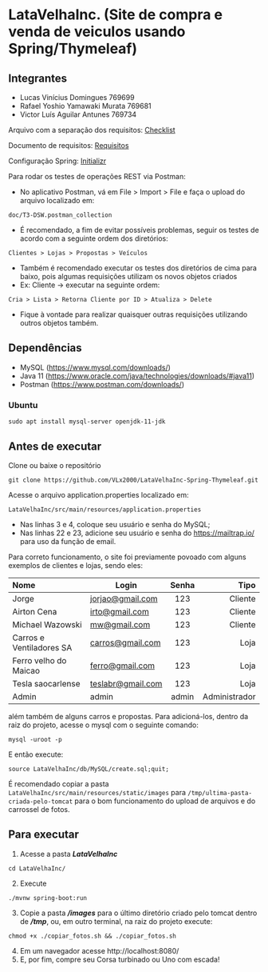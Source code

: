# LataVelhaInc. (Site de compra e venda de veiculos usando Spring/Thymeleaf)

## Integrantes ##

- Lucas Vinícius Domingues 769699
- Rafael Yoshio Yamawaki Murata 769681
- Victor Luís Aguilar Antunes 769734

Arquivo com a separação dos requisitos:
[Checklist](doc/checklist.md)

Documento de requisitos:
[Requisitos](doc/Requisitos-A2.pdf)

Configuração Spring:
[Initializr](doc/spring-initializr.png)

Para rodar os testes de operações REST via Postman:
- No aplicativo Postman, vá em File > Import > File e faça o upload do arquivo localizado em:
```
doc/T3-DSW.postman_collection
```
- É recomendado, a fim de evitar possíveis problemas, seguir os testes de acordo com a seguinte ordem dos diretórios: 
```
Clientes > Lojas > Propostas > Veículos
```
- Também é recomendado executar os testes dos diretórios de cima para baixo, pois algumas requisições utilizam os novos objetos criados
- Ex: Cliente -> executar na seguinte ordem:
```
Cria > Lista > Retorna Cliente por ID > Atualiza > Delete
```
- Fique à vontade para realizar quaisquer outras requisições utilizando outros objetos também.  


## Dependências ###
- MySQL (https://www.mysql.com/downloads/)
- Java 11 (https://www.oracle.com/java/technologies/downloads/#java11)
- Postman (https://www.postman.com/downloads/)

### Ubuntu ###
```
sudo apt install mysql-server openjdk-11-jdk
```

## Antes de executar ##
Clone ou baixe o repositório
```
git clone https://github.com/VLx2000/LataVelhaInc-Spring-Thymeleaf.git
```
Acesse o arquivo application.properties localizado em:
```
LataVelhaInc/src/main/resources/application.properties
```
- Nas linhas 3 e 4, coloque seu usuário e senha do MySQL;
- Nas linhas 22 e 23, adicione seu usuário e senha do https://mailtrap.io/ para uso da função de email.

Para correto funcionamento, o site foi previamente povoado com alguns exemplos de clientes e lojas, sendo eles:

Nome | Login | Senha | Tipo
|:---|---|:---:|---:|
Jorge | jorjao@gmail.com | 123 | Cliente
Airton Cena | irto@gmail.com | 123 | Cliente
Michael Wazowski | mw@gmail.com | 123 | Cliente
Carros e Ventiladores SA | carros@gmail.com | 123 | Loja
Ferro velho do Maicao | ferro@gmail.com | 123 | Loja
Tesla saocarlense | teslabr@gmail.com | 123 | Loja
Admin | admin | admin | Administrador

além também de alguns carros e propostas.
Para adicioná-los, dentro da raiz do projeto, acesse o mysql com o seguinte comando:
```
mysql -uroot -p
```
E então execute:
```
source LataVelhaInc/db/MySQL/create.sql;quit;
```
É recomendado copiar a pasta ```LataVelhaInc/src/main/resources/static/images``` para ```/tmp/ultima-pasta-criada-pelo-tomcat``` para o bom funcionamento do upload de arquivos e do carrossel de fotos.

## Para executar ##
1) Acesse a pasta ***LataVelhaInc*** 
```
cd LataVelhaInc/
```
2) Execute
```
./mvnw spring-boot:run
```
3) Copie a pasta ***/images*** para o último diretório criado pelo tomcat dentro de ***/tmp***, ou, em outro terminal, na raiz do projeto execute:
```
chmod +x ./copiar_fotos.sh && ./copiar_fotos.sh
```
4) Em um navegador acesse http://localhost:8080/
5) E, por fim, compre seu Corsa turbinado ou Uno com escada!

